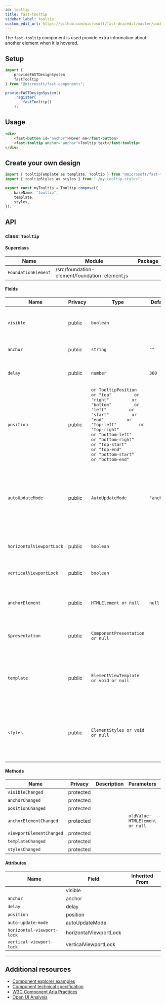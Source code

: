```yaml
---
id: tooltip
title: fast-tooltip
sidebar_label: tooltip
custom_edit_url: https://github.com/microsoft/fast-dna/edit/master/packages/web-components/fast-foundation/src/tooltip/README.md
---
```


The `fast-tooltip` component is used provide extra information about another element when it is hovered.

## Setup

```ts
import {
    provideFASTDesignSystem,
    fastTooltip
} from "@microsoft/fast-components";

provideFASTDesignSystem()
    .register(
        fastTooltip()
    );
```

## Usage

```html
<div>
    <fast-button id="anchor">Hover me</fast-button>
    <fast-tooltip anchor="anchor">Tooltip text</fast-tooltip>
</div>
```

## Create your own design

```ts
import { tooltipTemplate as template, Tooltip } from "@microsoft/fast-foundation";
import { tooltipStyles as styles } from "./my-tooltip.styles";

export const myTooltip = Tooltip.compose({
    baseName: "tooltip",
    template,
    styles,
});
```

## API



### class: `Tooltip`

#### Superclass

| Name                | Module                                        | Package |
| ------------------- | --------------------------------------------- | ------- |
| `FoundationElement` | /src/foundation-element/foundation-element.js |         |

#### Fields

| Name                     | Privacy | Type                                                                                                                                                                                                                                                                                                                             | Default    | Description                                                                                                                                                                                                      | Inherited From    |
| ------------------------ | ------- | -------------------------------------------------------------------------------------------------------------------------------------------------------------------------------------------------------------------------------------------------------------------------------------------------------------------------------- | ---------- | ---------------------------------------------------------------------------------------------------------------------------------------------------------------------------------------------------------------- | ----------------- |
| `visible`                | public  | `boolean`                                                                                                                                                                                                                                                                                                                        |            | Whether the tooltip is visible or not. If undefined tooltip is shown when anchor element is hovered                                                                                                              |                   |
| `anchor`                 | public  | `string`                                                                                                                                                                                                                                                                                                                         | `""`       | The id of the element the tooltip is anchored to                                                                                                                                                                 |                   |
| `delay`                  | public  | `number`                                                                                                                                                                                                                                                                                                                         | `300`      | The delay in milliseconds before a tooltip is shown after a hover event                                                                                                                                          |                   |
| `position`               | public  | `or TooltipPosition         or "top"         or "right"         or "bottom"         or "left"         or "start"         or "end"         or "top-left"         or "top-right"         or "bottom-left"         or "bottom-right"         or "top-start"         or "top-end"         or "bottom-start"         or "bottom-end"` |            | Controls the placement of the tooltip relative to the anchor. When the position is undefined the tooltip is placed above or below the anchor based on available space.                                           |                   |
| `autoUpdateMode`         | public  | `AutoUpdateMode`                                                                                                                                                                                                                                                                                                                 | `"anchor"` | Controls when the tooltip updates its position, default is 'anchor' which only updates when the anchor is resized.  'auto' will update on scroll/resize events. Corresponds to anchored-region auto-update-mode. |                   |
| `horizontalViewportLock` | public  | `boolean`                                                                                                                                                                                                                                                                                                                        |            | Controls if the tooltip will always remain fully in the viewport on the horizontal axis                                                                                                                          |                   |
| `verticalViewportLock`   | public  | `boolean`                                                                                                                                                                                                                                                                                                                        |            | Controls if the tooltip will always remain fully in the viewport on the vertical axis                                                                                                                            |                   |
| `anchorElement`          | public  | `HTMLElement or null`                                                                                                                                                                                                                                                                                                            | `null`     | the html element currently being used as anchor. Setting this directly overrides the anchor attribute.                                                                                                           |                   |
| `$presentation`          | public  | `ComponentPresentation or null`                                                                                                                                                                                                                                                                                                  |            | A property which resolves the ComponentPresentation instance for the current component.                                                                                                                          | FoundationElement |
| `template`               | public  | `ElementViewTemplate or void or null`                                                                                                                                                                                                                                                                                            |            | Sets the template of the element instance. When undefined, the element will attempt to resolve the template from the associated presentation or custom element definition.                                       | FoundationElement |
| `styles`                 | public  | `ElementStyles or void or null`                                                                                                                                                                                                                                                                                                  |            | Sets the default styles for the element instance. When undefined, the element will attempt to resolve default styles from the associated presentation or custom element definition.                              | FoundationElement |

#### Methods

| Name                     | Privacy   | Description | Parameters                      | Return | Inherited From    |
| ------------------------ | --------- | ----------- | ------------------------------- | ------ | ----------------- |
| `visibleChanged`         | protected |             |                                 | `void` |                   |
| `anchorChanged`          | protected |             |                                 | `void` |                   |
| `positionChanged`        | protected |             |                                 | `void` |                   |
| `anchorElementChanged`   | protected |             | `oldValue: HTMLElement or null` | `void` |                   |
| `viewportElementChanged` | protected |             |                                 | `void` |                   |
| `templateChanged`        | protected |             |                                 | `void` | FoundationElement |
| `stylesChanged`          | protected |             |                                 | `void` | FoundationElement |

#### Attributes

| Name                       | Field                  | Inherited From |
| -------------------------- | ---------------------- | -------------- |
|                            | visible                |                |
| `anchor`                   | anchor                 |                |
| `delay`                    | delay                  |                |
| `position`                 | position               |                |
| `auto-update-mode`         | autoUpdateMode         |                |
| `horizontal-viewport-lock` | horizontalViewportLock |                |
| `vertical-viewport-lock`   | verticalViewportLock   |                |

<hr/>


## Additional resources

* [Component explorer examples](https://explore.fast.design/components/fast-tooltip)
* [Component technical specification](https://github.com/microsoft/fast/blob/master/packages/web-components/fast-foundation/src/tooltip/tooltip.spec.md)
* [W3C Component Aria Practices](https://w3c.github.io/aria-practices/#tooltip)
* [Open UI Analysis](https://open-ui.org/components/tooltip.research)